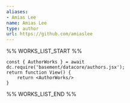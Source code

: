 ```yaml
---
aliases:
- Amias Lee
name: Amias Lee
type: author
url: https://github.com/amiaslee
---
```



%% WORKS_LIST_START %%

```datacorejsx
const { AuthorWorks } = await dc.require('basement/datacore/authors.jsx');
return function View() {
    return <AuthorWorks/>
}
```
%% WORKS_LIST_END %%